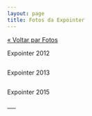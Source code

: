 ```yaml
---
layout: page
title: Fotos da Expointer
---
```


<a href="/fotos">« Voltar par Fotos </a>

Expointer 2012

<a class="content-fotos-item content-fotos-item--photos" href="{{site.baseurl}}/img/fotos/expointer/Expointer_2012.jpg" data-lightbox="horses" data-title="Expointer 2012">
<img class="photos-thumb" src="{{site.baseurl}}/img/fotos/expointer/Expointer_2012.jpg" alt="">
</a>



Expointer 2013

<a class="content-fotos-item content-fotos-item--photos" href="{{site.baseurl}}/img/fotos/expointer/Expointer_2013.jpg" data-lightbox="horses" data-title="Expointer 2013">
<img class="photos-thumb" src="{{site.baseurl}}/img/fotos/expointer/Expointer_2013.jpg" alt="">
</a>



Expointer 2015


<a class="content-fotos-item content-fotos-item--photos" href="{{site.baseurl}}/img/fotos/expointer/expointer_2015_1.jpg" data-lightbox="horses" data-title="Expointer 2015">
<img class="photos-thumb" src="{{site.baseurl}}/img/fotos/expointer/expointer_2015_1.jpg" alt="">
</a>

<a class="content-fotos-item content-fotos-item--photos" href="{{site.baseurl}}/img/fotos/expointer/expointer_2015_2.jpg" data-lightbox="horses" data-title="Expointer 2015">
<img class="photos-thumb" src="{{site.baseurl}}/img/fotos/expointer/expointer_2015_2.jpg" alt="">
</a>

<a class="content-fotos-item content-fotos-item--photos" href="{{site.baseurl}}/img/fotos/expointer/expointer_2015_3.jpg" data-lightbox="horses" data-title="Expointer 2015">
<img class="photos-thumb" src="{{site.baseurl}}/img/fotos/expointer/expointer_2015_3.jpg" alt="">
</a>

<a class="content-fotos-item content-fotos-item--photos" href="{{site.baseurl}}/img/fotos/expointer/expointer_2015_5.jpg" data-lightbox="horses" data-title="Expointer 2015">
<img class="photos-thumb" src="{{site.baseurl}}/img/fotos/expointer/expointer_2015_5.jpg" alt="">
</a>

<a class="content-fotos-item content-fotos-item--photos" href="{{site.baseurl}}/img/fotos/expointer/expointer_2015_6.jpg" data-lightbox="horses" data-title="Expointer 2015">
<img class="photos-thumb" src="{{site.baseurl}}/img/fotos/expointer/expointer_2015_6.jpg" alt="">
</a>

<a class="content-fotos-item content-fotos-item--photos" href="{{site.baseurl}}/img/fotos/expointer/expointer_2015_4.jpg" data-lightbox="horses" data-title="Expointer 2015">
<img class="photos-thumb" src="{{site.baseurl}}/img/fotos/expointer/expointer_2015_4.jpg" alt="">
</a>
